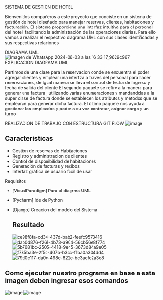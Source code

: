 
SISTEMA DE GESTION DE HOTEL

Bienvenidos compañeros a este proyecto que conciste en un sistema de gestión de hotel diseñado para manejar reservas, clientes, habitaciones y facturación. El sistema proporciona una interfaz intuitiva para el personal del hotel, facilitando la administración de las operaciones diarias.
Para ello vamos a realizar el respectivo diagrama UML con sus clases identificadas y sus respectivas relaciones

DIAGRAMA UML
![Imagen de WhatsApp 2024-06-03 a las 16 33 17_9629c967](https://github.com/Carlos11-tech/GestionHotel/assets/166561281/04b75f51-4b66-4d30-a30a-51f03a6fd771)
EXPLICACION DIAGRAMA UML

Partimos de una clase para la reservacion donde se encuentra el poder agregar clientes y emplear una interfza a traves del personal para hacer reservaciones, de igual manera se lleva el control de fecha de ingreso y fecha de salida del cliente
El segundo paquete se refire a la manera para generar una factura , utilizando varias enumeraciones y mandandolas a la super clase de factura donde se establecen los atributos y metodos que se emplearan para generar dicha factura.
El último paquete nos ayuda a gestionar los empleados y poder a su vez contratar, asignar cargo y un turno

REALIZACION DE TRABAJO CON ESTRUCTURA GIT FLOW
![image](https://github.com/Carlos11-tech/GestionHotel/assets/166561281/1d591c4a-5d8c-46c9-aedc-e40888c65c18)


## Características

- Gestión de reservas de Habitaciones 
- Registro y administracion de clientes
- Control de disponibilidad de habitaciones
- Generación de facturas y recibos
- Interfaz gráfica de usuario fácil de usar

 Requisitos

- [VisualParadigm] Para el diagrma UML
- [Pycharm] Ide de Python
- [Django] Creacion del modelo del Sistema

  ## Resultado
  ![ce98f8fa-cd34-437d-bab2-feefc9573416](https://github.com/Carlos11-tech/GestionHotel/assets/166523461/51da7e32-b625-4211-9438-1935fcc97626)
  ![dab0d876-f261-4b73-a904-56cb56e8f774](https://github.com/Carlos11-tech/GestionHotel/assets/166523461/6351ff02-b478-40c5-a7c7-74eb9ff2bbfe)
  ![5b7681bc-2505-4418-9e45-3673d84a9e05](https://github.com/Carlos11-tech/GestionHotel/assets/166523461/33eb568e-cf20-4f37-a992-8cbc37fd36ab)
  ![f785ba3e-2f5c-407b-b3cc-f1ba0a304dd4](https://github.com/Carlos11-tech/GestionHotel/assets/166523461/53c04d3c-07d6-4e7a-b589-64735d299c02)
  ![79d0c117-da0c-498e-822c-bc3acfc2a3e8](https://github.com/Carlos11-tech/GestionHotel/assets/166523461/d589cdd6-492c-4e89-8f71-33fef4a40067)

 ## Como ejecutar nuestro programa en base a esta imagen deben ingresar esos comandos
 ![image](https://github.com/Carlos11-tech/GestionHotel/assets/166523461/67f8c97d-9a11-4a87-931a-bf752b370527)
 ![image](https://github.com/Carlos11-tech/GestionHotel/assets/166523461/de3436b6-36dc-4f40-8b3c-70562a99c544)


  

  


  


